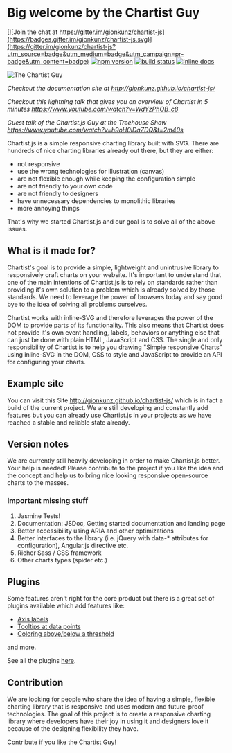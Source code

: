 # Big welcome by the Chartist Guy

[![Join the chat at https://gitter.im/gionkunz/chartist-js](https://badges.gitter.im/gionkunz/chartist-js.svg)](https://gitter.im/gionkunz/chartist-js?utm_source=badge&utm_medium=badge&utm_campaign=pr-badge&utm_content=badge)
[![npm version](http://img.shields.io/npm/v/chartist.svg)](https://npmjs.org/package/chartist) [![build status](http://img.shields.io/travis/gionkunz/chartist-js.svg)](https://travis-ci.org/gionkunz/chartist-js) [![Inline docs](http://inch-ci.org/github/gionkunz/chartist-js.svg?branch=develop)](http://inch-ci.org/github/gionkunz/chartist-js)

![The Chartist Guy](https://raw.github.com/gionkunz/chartist-js/develop/site/images/chartist-guy.gif "The Chartist Guy")

_Checkout the documentation site at http://gionkunz.github.io/chartist-js/_

_Checkout this lightning talk that gives you an overview of Chartist in 5 minutes https://www.youtube.com/watch?v=WdYzPhOB_c8_

_Guest talk of the Chartist.js Guy at the Treehouse Show https://www.youtube.com/watch?v=h9oH0iDaZDQ&t=2m40s_

Chartist.js is a simple responsive charting library built with SVG. There are hundreds of nice charting libraries already
out there, but they are either:

- not responsive
- use the wrong technologies for illustration (canvas)
- are not flexible enough while keeping the configuration simple
- are not friendly to your own code
- are not friendly to designers
- have unnecessary dependencies to monolithic libraries
- more annoying things

That's why we started Chartist.js and our goal is to solve all of the above issues.

## What is it made for?

Chartist's goal is to provide a simple, lightweight and unintrusive library to responsively craft charts on your website.
It's important to understand that one of the main intentions of Chartist.js is to rely on standards rather than providing
it's own solution to a problem which is already solved by those standards. We need to leverage the power of browsers
today and say good bye to the idea of solving all problems ourselves.

Chartist works with inline-SVG and therefore leverages the power of the DOM to provide parts of its functionality. This
also means that Chartist does not provide it's own event handling, labels, behaviors or anything else that can just be
done with plain HTML, JavaScript and CSS. The single and only responsibility of Chartist is to help you drawing "Simple
responsive Charts" using inline-SVG in the DOM, CSS to style and JavaScript to provide an API for configuring your charts.

## Example site

You can visit this Site http://gionkunz.github.io/chartist-js/ which is in fact a build of the current project.
We are still developing and constantly add features but you can already use Chartist.js in your projects as we have
reached a stable and reliable state already.

## Version notes

We are currently still heavily developing in order to make Chartist.js better. Your help is needed! Please contribute
to the project if you like the idea and the concept and help us to bring nice looking responsive open-source charts
to the masses.

### Important missing stuff

1. Jasmine Tests!
2. Documentation: JSDoc, Getting started documentation and landing page
3. Better accessibility using ARIA and other optimizations
4. Better interfaces to the library (i.e. jQuery with data-\* attributes for configuration), Angular.js directive etc.
5. Richer Sass / CSS framework
6. Other charts types (spider etc.)

## Plugins

Some features aren't right for the core product
but there is a great set of plugins available
which add features like:

- [Axis labels](http://gionkunz.github.io/chartist-js/plugins.html#axis-title-plugin)
- [Tooltips at data points](https://gionkunz.github.io/chartist-js/plugins.html#tooltip-plugin)
- [Coloring above/below a threshold](https://gionkunz.github.io/chartist-js/plugins.html#threshold-plugin)

and more.

See all the plugins [here](https://gionkunz.github.io/chartist-js/plugins.html).

## Contribution

We are looking for people who share the idea of having a simple, flexible charting library that is responsive and uses
modern and future-proof technologies. The goal of this project is to create a responsive charting library where developers
have their joy in using it and designers love it because of the designing flexibility they have.

Contribute if you like the Chartist Guy!
